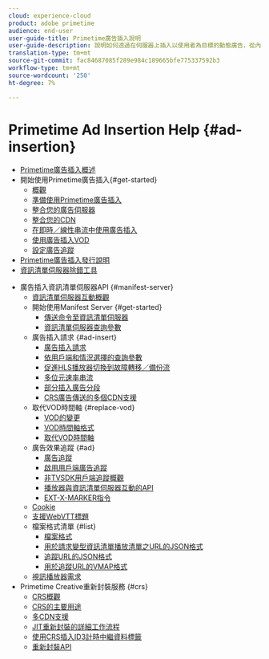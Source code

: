 ```yaml
---
cloud: experience-cloud
product: adobe primetime
audience: end-user
user-guide-title: Primetime廣告插入說明
user-guide-description: 說明如何透過在伺服器上插入以使用者為目標的動態廣告，從內容創造營收，並透過個人化廣告吸引對象。
translation-type: tm+mt
source-git-commit: fac84687085f289e984c189665bfe775337592b3
workflow-type: tm+mt
source-wordcount: '250'
ht-degree: 7%

---
```



# Primetime Ad Insertion Help {#ad-insertion}

+ [Primetime廣告插入概述](home.md)
+ 開始使用Primetime廣告插入{#get-started}
   + [概觀](get-started-ptai.md)
   + [準備使用Primetime廣告插入](setup-ptai.md)
   + [整合您的廣告伺服器](integrate-ad-server.md)
   + [整合您的CDN](integrate-cdn.md)
   + [在即時／線性串流中使用廣告插入](ad-insertion-live-linear-stream.md)
   + [使用廣告插入VOD](ad-insertion-vod.md)
   + [設定廣告追蹤](set-up-ad-tracking.md)
+ [Primetime廣告插入發行說明](https://docs.adobe.com/content/help/en/primetime/release-notes/ptai/ptai-19x-release-notes.html)
+ [資訊清單伺服器除錯工具](manifest-server-debugging-tool.md)

<!-- + [Server Side Ad Insertion debugging dashboard](ssai-debugging-dashboard.md)-->
+ 廣告插入資訊清單伺服器API {#manifest-server}
   + [資訊清單伺服器互動概觀](msapi-topics/ms-overview.md)
   + 開始使用Manifest Server {#get-started}
      + [傳送命令至資訊清單伺服器](msapi-topics/ms-getting-started/ms-sending-cmd.md)
      + [資訊清單伺服器查詢參數](msapi-topics/ms-getting-started/ms-api-query-params.md)
   + 廣告插入請求 {#ad-insert}
      + [廣告插入請求](msapi-topics/ms-insert-ads/ms-ad-insert.md)
      + [依用戶端和情況選擇的查詢參數](msapi-topics/ms-insert-ads/ms-api-query-param-situation.md)
      + [促進HLS播放器切換到故障轉移／備份流](msapi-topics/ms-insert-ads/hls-switching-to-failover.md)
      + [多位元速率串流](msapi-topics/ms-insert-ads/ms-api-mbr-streams.md)
      + [部分插入廣告分段](msapi-topics/ms-insert-ads/partial-ad-break-insetion.md)
      + [CRS廣告傳送的多個CDN支援](msapi-topics/ms-insert-ads/ms-api-multi-cdns-for-crs.md)
   + 取代VOD時間軸 {#replace-vod}
      + [VOD的變更](msapi-topics/ms-changes-vod-timeline/ms-replace-vod-timeline.md)
      + [VOD時間軸格式](msapi-topics/ms-changes-vod-timeline/ms-api-timeline-format.md)
      + [取代VOD時間軸](msapi-topics/ms-changes-vod-timeline/t-ms-replace-vod-timeline.md)
   + 廣告效果追蹤 {#ad}
      + [廣告追蹤](msapi-topics/ms-at-effectiveness/ms-at-overview.md)
      + [啟用用戶端廣告追蹤](msapi-topics/ms-at-effectiveness/ms-enable-client-side-ad-tracking.md)
      + [非TVSDK用戶端追蹤概觀](msapi-topics/ms-at-effectiveness/notvsdk-csat-overview.md)
      + [播放器與資訊清單伺服器互動的API](msapi-topics/ms-at-effectiveness/notvsdk-csat-ms-interface.md)
      + [EXT-X-MARKER指令](msapi-topics/ms-at-effectiveness/ms-api-playlists.md)
   + [Cookie](msapi-topics/ms-cookies.md)
   + [支援WebVTT標題](msapi-topics/ms-webvtt-captions.md)
   + 檔案格式清單 {#list}
      + [檔案格式](msapi-topics/ms-list-file-formats/ms-api-file-formats.md)
      + [用於請求變型資訊清單播放清單之URL的JSON格式](msapi-topics/ms-list-file-formats/ms-json-m3u8.md)
      + [追蹤URL的JSON格式](msapi-topics/ms-list-file-formats/notvsdk-csat-sidecar.md)
      + [用於追蹤URL的VMAP格式](msapi-topics/ms-list-file-formats/notvsdk-csat-vmap.md)
   + [視訊播放器需求](msapi-topics/ms-player-req.md)
+ Primetime Creative重新封裝服務 {#crs}
   + [CRS概觀](creative-repackaging-service/crs-overview.md)
   + [CRS的主要用途](creative-repackaging-service/jit-async-hls-conv.md)
   + [多CDN支援](creative-repackaging-service/multi-cdn-supportt.md)
   + [JIT重新封裝的詳細工作流程](creative-repackaging-service/jit-repackage.md)
   + [使用CRS插入ID3計時中繼資料標籤](creative-repackaging-service/inject-id3.md)
   + [重新封裝API](creative-repackaging-service/api-repackage.md)
